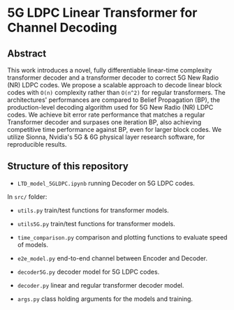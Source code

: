# 5G LDPC Linear Transformer for Channel Decoding

## Abstract
This work introduces a novel, fully differentiable linear-time complexity transformer decoder and a transformer decoder to correct 5G New Radio (NR) LDPC codes. We propose a scalable approach to decode linear block codes with `O(n)` complexity rather than `O(n^2)` for regular transformers. The architectures' performances are compared to Belief Propagation (BP), the production-level decoding algorithm used for 5G New Radio (NR) LDPC codes. We achieve bit error rate performance that matches a regular Transformer decoder and surpases one iteration BP, also achieving competitive time performance against BP, even for larger block codes. We utilize Sionna, Nvidia's 5G \& 6G physical layer research software, for reproducible results.

## Structure of this repository

- `LTD_model_5GLDPC.ipynb` running Decoder on 5G LDPC codes.

In `src/` folder: 
- `utils.py` train/test functions for transformer models.
- `utils5G.py` train/test functions for transformer models.
- `time_comparison.py` comparison and plotting functions to evaluate speed of models.
  
- `e2e_model.py` end-to-end channel between Encoder and Decoder.
- `decoder5G.py` decoder model for 5G LDPC codes.
- `decoder.py` linear and regular transformer decoder model.

- `args.py` class holding arguments for the models and training.
